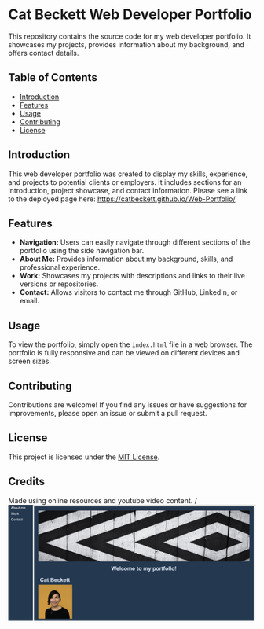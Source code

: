 # Cat Beckett Web Developer Portfolio

This repository contains the source code for my web developer portfolio. It showcases my projects, provides information about my background, and offers contact details.

## Table of Contents

- [Introduction](#introduction)
- [Features](#features)
- [Usage](#usage)
- [Contributing](#contributing)
- [License](#license)

## Introduction

This web developer portfolio was created to display my skills, experience, and projects to potential clients or employers. It includes sections for an introduction, project showcase, and contact information. Please see a link to the deployed page here: https://catbeckett.github.io/Web-Portfolio/ 

## Features

- **Navigation:** Users can easily navigate through different sections of the portfolio using the side navigation bar.
- **About Me:** Provides information about my background, skills, and professional experience.
- **Work:** Showcases my projects with descriptions and links to their live versions or repositories.
- **Contact:** Allows visitors to contact me through GitHub, LinkedIn, or email.

## Usage

To view the portfolio, simply open the `index.html` file in a web browser. The portfolio is fully responsive and can be viewed on different devices and screen sizes.

## Contributing

Contributions are welcome! If you find any issues or have suggestions for improvements, please open an issue or submit a pull request.

## License

This project is licensed under the [MIT License](LICENSE).

## Credits

Made using online resources and youtube video content.
/
![Portfolio Screenshot](/images/Screenshot-deployedwebportfolio.png)
